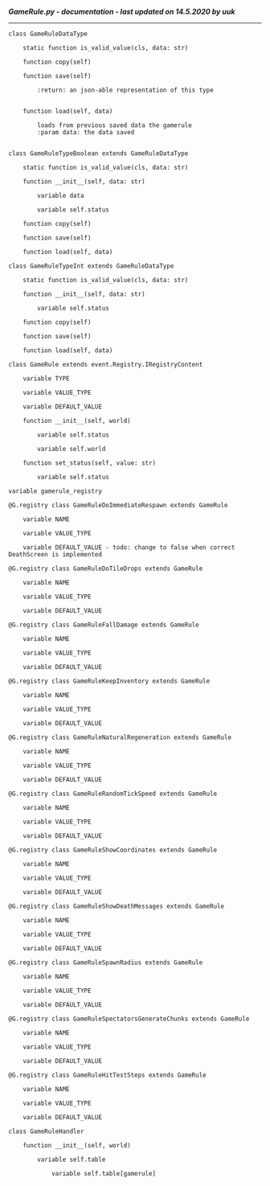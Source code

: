 ***GameRule.py - documentation - last updated on 14.5.2020 by uuk***
___

    class GameRuleDataType

        static function is_valid_value(cls, data: str)

        function copy(self)

        function save(self)
            
            :return: an json-able representation of this type


        function load(self, data)
            
            loads from previous saved data the gamerule
            :param data: the data saved


    class GameRuleTypeBoolean extends GameRuleDataType

        static function is_valid_value(cls, data: str)

        function __init__(self, data: str)

            variable data

            variable self.status

        function copy(self)

        function save(self)

        function load(self, data)

    class GameRuleTypeInt extends GameRuleDataType

        static function is_valid_value(cls, data: str)

        function __init__(self, data: str)

            variable self.status

        function copy(self)

        function save(self)

        function load(self, data)

    class GameRule extends event.Registry.IRegistryContent

        variable TYPE

        variable VALUE_TYPE

        variable DEFAULT_VALUE

        function __init__(self, world)

            variable self.status

            variable self.world

        function set_status(self, value: str)

            variable self.status

    variable gamerule_registry

    @G.registry class GameRuleDoImmediateRespawn extends GameRule

        variable NAME

        variable VALUE_TYPE

        variable DEFAULT_VALUE - todo: change to false when correct DeathScreen is implemented

    @G.registry class GameRuleDoTileDrops extends GameRule

        variable NAME

        variable VALUE_TYPE

        variable DEFAULT_VALUE

    @G.registry class GameRuleFallDamage extends GameRule

        variable NAME

        variable VALUE_TYPE

        variable DEFAULT_VALUE

    @G.registry class GameRuleKeepInventory extends GameRule

        variable NAME

        variable VALUE_TYPE

        variable DEFAULT_VALUE

    @G.registry class GameRuleNaturalRegeneration extends GameRule

        variable NAME

        variable VALUE_TYPE

        variable DEFAULT_VALUE

    @G.registry class GameRuleRandomTickSpeed extends GameRule

        variable NAME

        variable VALUE_TYPE

        variable DEFAULT_VALUE

    @G.registry class GameRuleShowCoordinates extends GameRule

        variable NAME

        variable VALUE_TYPE

        variable DEFAULT_VALUE

    @G.registry class GameRuleShowDeathMessages extends GameRule

        variable NAME

        variable VALUE_TYPE

        variable DEFAULT_VALUE

    @G.registry class GameRuleSpawnRadius extends GameRule

        variable NAME

        variable VALUE_TYPE

        variable DEFAULT_VALUE

    @G.registry class GameRuleSpectatorsGenerateChunks extends GameRule

        variable NAME

        variable VALUE_TYPE

        variable DEFAULT_VALUE

    @G.registry class GameRuleHitTestSteps extends GameRule

        variable NAME

        variable VALUE_TYPE

        variable DEFAULT_VALUE

    class GameRuleHandler

        function __init__(self, world)

            variable self.table

                variable self.table[gamerule]